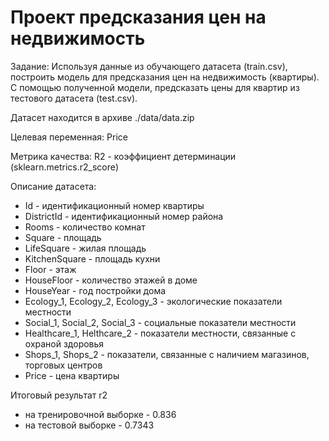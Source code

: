# Проект предсказания цен на недвижимость

Задание:
Используя данные из обучающего датасета (train.csv), построить модель для предсказания цен на недвижимость (квартиры).
С помощью полученной модели, предсказать цены для квартир из тестового датасета (test.csv).

Датасет находится в архиве ./data/data.zip

Целевая переменная:
Price

Метрика качества:
R2 - коэффициент детерминации (sklearn.metrics.r2_score)

Описание датасета:

- Id - идентификационный номер квартиры
- DistrictId - идентификационный номер района
- Rooms - количество комнат
- Square - площадь
- LifeSquare - жилая площадь
- KitchenSquare - площадь кухни
- Floor - этаж
- HouseFloor - количество этажей в доме
- HouseYear - год постройки дома
- Ecology_1, Ecology_2, Ecology_3 - экологические показатели местности
- Social_1, Social_2, Social_3 - социальные показатели местности
- Healthcare_1, Helthcare_2 - показатели местности, связанные с охраной здоровья
- Shops_1, Shops_2 - показатели, связанные с наличием магазинов, торговых центров
- Price - цена квартиры

Итоговый результат r2 
- на тренировочной выборке - 0.836
- на тестовой выборке - 0.7343
